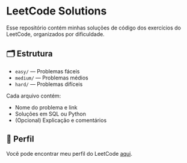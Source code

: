# LeetCode Solutions

Esse repositório contém minhas soluções de código dos exercícios do LeetCode, organizados por dificuldade.

## 🗂 Estrutura

- `easy/` — Problemas fáceis
- `medium/` — Problemas médios
- `hard/` — Problemas difíceis

Cada arquivo contém:
- Nome do problema e link
- Soluções em SQL ou Python
- (Opcional) Explicação e comentários

## 🔗 Perfil

Você pode encontrar meu perfil do LeetCode [aqui](https://leetcode.com/ppsantiago14).
